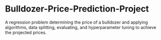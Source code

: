 # Bulldozer-Price-Prediction-Project

A regression problem determining the price of a bulldozer and applying algorithms, data splitting, evaluating, and hyperparameter tuning to achieve the projected prices.
